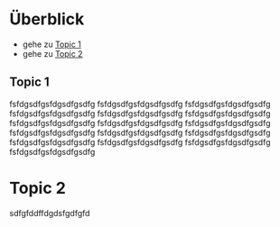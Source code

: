# Überblick

- gehe zu [Topic 1](#topic-1)
- gehe zu [Topic 2](#topic-2)






## Topic 1

fsfdgsdfgsfdgsdfgsdfg
fsfdgsdfgsfdgsdfgsdfg
fsfdgsdfgsfdgsdfgsdfg
fsfdgsdfgsfdgsdfgsdfg
fsfdgsdfgsfdgsdfgsdfg
fsfdgsdfgsfdgsdfgsdfg
fsfdgsdfgsfdgsdfgsdfg
fsfdgsdfgsfdgsdfgsdfg
fsfdgsdfgsfdgsdfgsdfg
fsfdgsdfgsfdgsdfgsdfg
fsfdgsdfgsfdgsdfgsdfg
fsfdgsdfgsfdgsdfgsdfg
fsfdgsdfgsfdgsdfgsdfg
fsfdgsdfgsfdgsdfgsdfg
fsfdgsdfgsfdgsdfgsdfg
fsfdgsdfgsfdgsdfgsdfg

# Topic 2
sdfgfddffdgdsfgdfgfd
